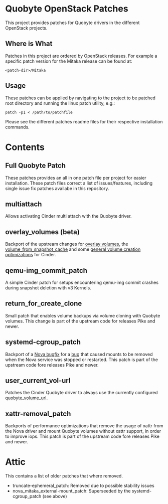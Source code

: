 # Quobyte OpenStack Patches

This project provides patches for Quobyte drivers in the different OpenStack projects.

## Where is What

Patches in this project are ordered by OpenStack releases. For example a specific patch  version for the Mitaka release can be found at:

    <patch-dir>/Mitaka


## Usage

These patches can be applied by navigating to the project to be patched root directory and running the linux patch utility, e.g.:

    patch -p1 < /path/to/patchfile

Please see the different patches readme files for their respective installation commands.

# Contents

## Full Quobyte Patch

These patches provides an all in one patch file per project for easier installation. These patch files correct a list of issues/features, including single issue fix patches availabe in this repository.

## multiattach

Allows activating Cinder multi attach with the Quobyte driver.

## overlay_volumes (**beta**)

Backport of the upstream changes for [overlay volumes](https://review.openstack.org/#/c/507050), the [volume_from_snapshot_cache](https://review.openstack.org/#/c/502974/9) and some [general volume creation optimizations](https://review.openstack.org/#/c/500782/) for Cinder.

## qemu-img_commit_patch
A simple Cinder patch for setups encountering qemu-img commit crashes during snapshot deletion with v3 Kernels.

## return_for_create_clone

Small patch that enables volume backups via volume cloning with Quobyte volumes. This change is part of the upstream code for releases Pike and newer.

## systemd-cgroup_patch

Backport of a [Nova bugfix](https://review.openstack.org/#/c/432344/) for a [bug](https://bugs.launchpad.net/nova/+bug/1530860) that caused mounts to be removed when the Nova service was stopped or restarted.
This patch is part of the upstream code fore releases Pike and newer.

## user_current_vol-url

Patches the Cinder Quobyte driver to always use the currently configured quobyte_volume_url.

## xattr-removal_patch

Backports of performance optimizations that remove the usage of xattr from the Nova driver and mount Quobyte volumes without xattr support, in order to improve iops.
This patch is part of the upstream code fore releases Pike and newer.

# Attic

This contains a list of older patches that where removed.

- truncate-ephemeral_patch: Removed due to possible stability issues
- nova_mitaka_external-mount_patch: Superseeded by the systemd-cgroup_patch (see above)
